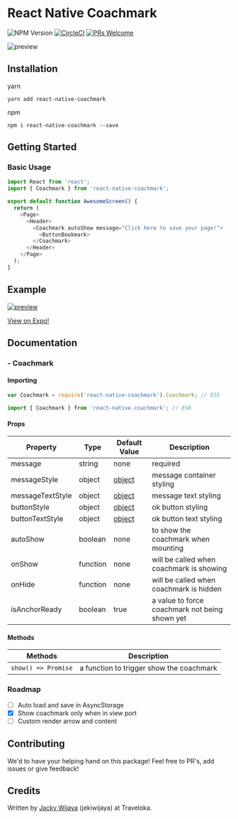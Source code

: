 # React Native Coachmark

![NPM Version](https://badge.fury.io/js/react-native-coachmark.svg) [![CircleCI](https://circleci.com/gh/traveloka/react-native-coachmark/tree/master.svg?style=shield&circle-token=ab2fa2d1fdea74636ee3132e16c82003cdc95383)](https://circleci.com/gh/traveloka/react-native-coachmark) [![PRs Welcome](https://img.shields.io/badge/PRs-welcome-brightgreen.svg?style=flat-square)](http://makeapullrequest.com)

![preview](docs/demo.gif)

## Installation

yarn

```
yarn add react-native-coachmark
```

npm

```
npm i react-native-coachmark --save
```

## Getting Started

### Basic Usage

```javascript
import React from 'react';
import { Coachmark } from 'react-native-coachmark';

export default function AwesomeScreen() {
  return (
    <Page>
      <Header>
        <Coachmark autoShow message="Click here to save your page!">
          <ButtonBookmark>
        </Coachmark>
      </Header>
    </Page>
  );
}
```

## Example

[![preview](https://i.ibb.co/n3VpkY4/Screen-Shot-2018-12-04-at-13-53-26.png)](https://snack.expo.io/@jekiwijaya/react-native-coachmark)

[View on Expo!](https://snack.expo.io/@jekiwijaya/react-native-coachmark)

## Documentation

### - Coachmark

#### Importing

```javascript
var Coachmark = require('react-native-coachmark').Coachmark; // ES5

import { Coachmark } from 'react-native-coachmark'; // ES6
```

#### Props

| Property         | Type     | Default Value                                                                                                                                   | Description                                    |
| ---------------- | -------- | ----------------------------------------------------------------------------------------------------------------------------------------------- | ---------------------------------------------- |
| message          | string   | none                                                                                                                                            | required                                       |
| messageStyle     | object   | [object](https://github.com/sonywijaya/react-native-coachmark/blob/bcd5f6a142d9d6c37a083814e6059306947d23af/components/CoachmarkContent.js#L28) | message container styling                      |
| messageTextStyle | object   | [object](https://github.com/sonywijaya/react-native-coachmark/blob/bcd5f6a142d9d6c37a083814e6059306947d23af/components/CoachmarkContent.js#L33) | message text styling                           |
| buttonStyle      | object   | [object](https://github.com/sonywijaya/react-native-coachmark/blob/bcd5f6a142d9d6c37a083814e6059306947d23af/components/CoachmarkContent.js#L38) | ok button styling                              |
| buttonTextStyle  | object   | [object](https://github.com/sonywijaya/react-native-coachmark/blob/bcd5f6a142d9d6c37a083814e6059306947d23af/components/CoachmarkContent.js#L44) | ok button text styling                         |
| autoShow         | boolean  | none                                                                                                                                            | to show the coachmark when mounting            |
| onShow           | function | none                                                                                                                                            | will be called when coachmark is showing       |
| onHide           | function | none                                                                                                                                            | will be called when coachmark is hidden        |
| isAnchorReady    | boolean  | true                                                                                                                                            | a value to force coachmark not being shown yet |

#### Methods

| Methods             | Description                              |
| ------------------- | ---------------------------------------- |
| `show() => Promise` | a function to trigger show the coachmark |

### Roadmap

- [ ] Auto load and save in AsyncStorage
- [x] Show coachmark only when in view port
- [ ] Custom render arrow and content

## Contributing

We'd to have your helping hand on this package! Feel free to PR's, add issues or give feedback!

## Credits

Written by [Jacky Wijaya](https://www.linkedin.com/in/jacky-wijaya-125b90b6/) (jekiwijaya) at Traveloka.
